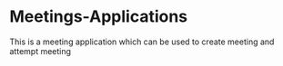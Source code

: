 # Meetings-Applications
This is a meeting application which can be used to create meeting and attempt meeting
